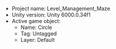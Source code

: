 <!-- UNITY CODE ASSIST INSTRUCTIONS START -->
- Project name: Level_Management_Maze
- Unity version: Unity 6000.0.34f1
- Active game object:
  - Name: Circle
  - Tag: Untagged
  - Layer: Default
<!-- UNITY CODE ASSIST INSTRUCTIONS END -->